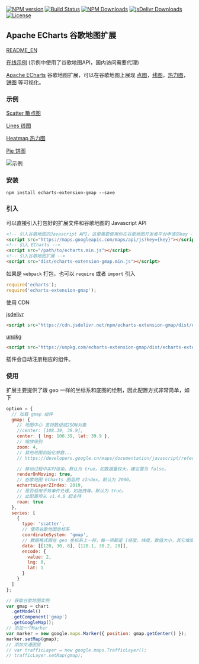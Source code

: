 [![NPM version](https://img.shields.io/npm/v/echarts-extension-gmap.svg?style=flat)](https://www.npmjs.org/package/echarts-extension-gmap)
[![Build Status](https://github.com/plainheart/echarts-extension-gmap/actions/workflows/build.yml/badge.svg)](https://github.com/plainheart/echarts-extension-gmap/actions/workflows/build.yml)
[![NPM Downloads](https://img.shields.io/npm/dm/echarts-extension-gmap.svg)](https://npmcharts.com/compare/echarts-extension-gmap?minimal=true)
[![jsDelivr Downloads](https://data.jsdelivr.com/v1/package/npm/echarts-extension-gmap/badge?style=rounded)](https://www.jsdelivr.com/package/npm/echarts-extension-gmap)
[![License](https://img.shields.io/npm/l/echarts-extension-gmap.svg)](https://github.com/plainheart/echarts-extension-gmap/blob/master/LICENSE)

## Apache ECharts 谷歌地图扩展

[README_EN](https://github.com/plainheart/echarts-extension-gmap/blob/master/README.md)

[在线示例](https://codepen.io/plainheart/pen/VweLGbR) (示例中使用了谷歌地图API，国内访问需要代理)

[Apache ECharts](https://echarts.apache.org/zh/index.html) 谷歌地图扩展，可以在谷歌地图上展现 [点图](https://echarts.apache.org/zh/option.html#series-scatter)，[线图](https://echarts.apache.org/zh/option.html#series-lines)，[热力图](https://echarts.apache.org/zh/option.html#series-heatmap)，[饼图](https://echarts.apache.org/zh/option.html#series-pie) 等可视化。

### 示例

[Scatter 散点图](https://github.com/plainheart/echarts-extension-gmap/tree/master/examples/scatter_zh_CN.html)

[Lines 线图](https://github.com/plainheart/echarts-extension-gmap/tree/master/examples/lines_zh_CN.html)

[Heatmap 热力图](https://github.com/plainheart/echarts-extension-gmap/tree/master/examples/heatmap_zh_CN.html)

[Pie 饼图](https://github.com/plainheart/echarts-extension-gmap/tree/master/examples/pie_zh_CN.html)

![示例](https://user-images.githubusercontent.com/26999792/202892350-5a7df14e-18ea-4f98-9a62-f55d29ad9a49.png)

### 安装

```shell
npm install echarts-extension-gmap --save
```

### 引入

可以直接引入打包好的扩展文件和谷歌地图的 Javascript API

```html
<!-- 引入谷歌地图的Javascript API，这里需要使用你在谷歌地图开发者平台申请的key -->
<script src="https://maps.googleapis.com/maps/api/js?key={key}"></script>
<!-- 引入 ECharts -->
<script src="/path/to/echarts.min.js"></script>
<!-- 引入谷歌地图扩展 -->
<script src="dist/echarts-extension-gmap.min.js"></script>
```

如果是 `webpack` 打包，也可以 `require` 或者 `import` 引入

```js
require('echarts');
require('echarts-extension-gmap');
```

使用 CDN

[jsdelivr](https://www.jsdelivr.com/)

```html
<script src="https://cdn.jsdelivr.net/npm/echarts-extension-gmap/dist/echarts-extension-gmap.min.js"></script>
```

[unpkg](https://unpkg.com/)

```html
<script src="https://unpkg.com/echarts-extension-gmap/dist/echarts-extension-gmap.min.js"></script>
```

插件会自动注册相应的组件。

### 使用

扩展主要提供了跟 geo 一样的坐标系和底图的绘制，因此配置方式非常简单，如下

```js
option = {
  // 加载 gmap 组件
  gmap: {
    // 地图中心 支持数组或JSON对象
    //center: [108.39, 39.9],
    center: { lng: 108.39, lat: 39.9 },
    // 缩放级别
    zoom: 4,
    // 其他地图初始化参数...
    // https://developers.google.cn/maps/documentation/javascript/reference/map#MapOptions

    // 移动过程中实时渲染。默认为 true。如数据量较大，建议置为 false。
    renderOnMoving: true,
    // 谷歌地图 ECharts 图层的 zIndex。默认为 2000。
    echartsLayerZIndex: 2019,
    // 是否启用手势事件处理，如拖拽等。默认为 true。
    // 此配置项从 v1.4.0 起支持
    roam: true
  },
  series: [
    {
      type: 'scatter',
      // 使用谷歌地图坐标系
      coordinateSystem: 'gmap',
      // 数据格式跟在 geo 坐标系上一样，每一项都是 [经度，纬度，数值大小，其它维度...]
      data: [[120, 30, 8], [120.1, 30.2, 20]],
      encode: {
        value: 2,
        lng: 0,
        lat: 1
      }
    }
  ]
};

// 获取谷歌地图实例
var gmap = chart
  .getModel()
  .getComponent('gmap')
  .getGoogleMap();
// 添加一个Marker
var marker = new google.maps.Marker({ position: gmap.getCenter() });
marker.setMap(gmap);
// 添加交通图层
// var trafficLayer = new google.maps.TrafficLayer();
// trafficLayer.setMap(gmap);
```
